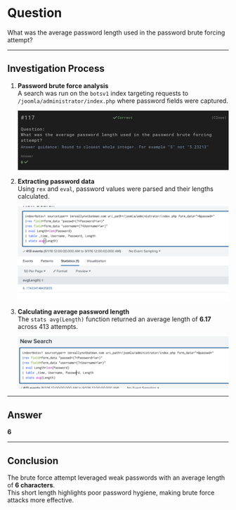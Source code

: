 # Question

What was the average password length used in the password brute forcing attempt?

---

## Investigation Process

1. **Password brute force analysis**  
   A search was run on the `botsv1` index targeting requests to  
   `/joomla/administrator/index.php` where password fields were captured.  

   ![Brute force search query](evidence/17.1.png)

2. **Extracting password data**  
   Using `rex` and `eval`, password values were parsed and their lengths calculated.  

   ![Password extraction](evidence/17.2.png)

3. **Calculating average password length**  
   The `stats avg(Length)` function returned an average length of **6.17** across 413 attempts.  

   ![Average length result](evidence/17.3.png)

---

## Answer

**6**

---

## Conclusion

The brute force attempt leveraged weak passwords with an average length of **6 characters**.  
This short length highlights poor password hygiene, making brute force attacks more effective.

